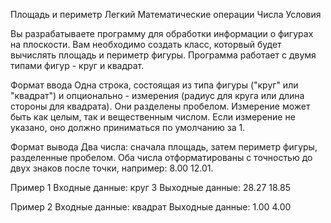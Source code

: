 Площадь и периметр
Легкий Математические операции Числа Условия

Вы разрабатываете программу для обработки информации о фигурах на плоскости. Вам необходимо создать класс, которвый будет вычислять площадь и периметр фигуры. Программа работает с двумя типами фигур - круг и квадрат.

Формат ввода
Одна строка, состоящая из типа фигуры ("круг" или "квадрат") и опционально - измерения (радиус для круга или длина стороны для квадрата). Они разделены пробелом.
Измерение может быть как целым, так и вещественным числом. Если измерение не указано, оно должно приниматься по умолчанию за 1.

Формат вывода
Два числа: сначала площадь, затем периметр фигуры, разделенные пробелом. Оба числа отформатированы с точностью до двух знаков после точки, например: 8.00 12.01.

Пример 1
Входные данные: круг 3
Выходные данные: 28.27 18.85

Пример 2
Входные данные: квадрат
Выходные данные: 1.00 4.00